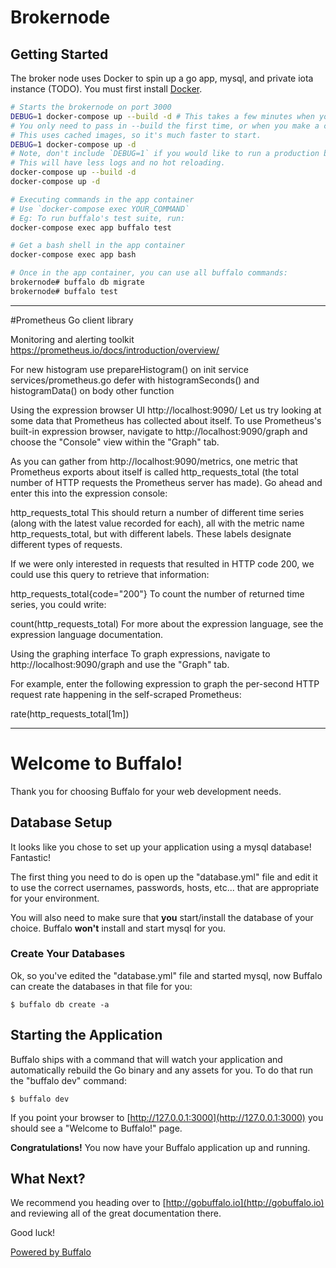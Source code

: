 # Brokernode

## Getting Started

The broker node uses Docker to spin up a go app, mysql, and private iota instance (TODO). You must first install [Docker](https://www.docker.com/community-edition).

```bash
# Starts the brokernode on port 3000
DEBUG=1 docker-compose up --build -d # This takes a few minutes when you first run it.
# You only need to pass in --build the first time, or when you make a change to the container
# This uses cached images, so it's much faster to start.
DEBUG=1 docker-compose up -d
# Note, don't include `DEBUG=1` if you would like to run a production build.
# This will have less logs and no hot reloading.
docker-compose up --build -d
docker-compose up -d

# Executing commands in the app container
# Use `docker-compose exec YOUR_COMMAND`
# Eg: To run buffalo's test suite, run:
docker-compose exec app buffalo test

# Get a bash shell in the app container
docker-compose exec app bash

# Once in the app container, you can use all buffalo commands:
brokernode# buffalo db migrate
brokernode# buffalo test
```

---
#Prometheus Go client library

Monitoring and alerting toolkit
https://prometheus.io/docs/introduction/overview/

For new histogram use prepareHistogram() on init service services/prometheus.go
defer with histogramSeconds() and histogramData() on body other function

Using the expression browser UI http://localhost:9090/
Let us try looking at some data that Prometheus has collected about itself. To use Prometheus's built-in expression browser, navigate to http://localhost:9090/graph and choose the "Console" view within the "Graph" tab.

As you can gather from http://localhost:9090/metrics, one metric that Prometheus exports about itself is called http_requests_total (the total number of HTTP requests the Prometheus server has made). Go ahead and enter this into the expression console:

http_requests_total
This should return a number of different time series (along with the latest value recorded for each), all with the metric name http_requests_total, but with different labels. These labels designate different types of requests.

If we were only interested in requests that resulted in HTTP code 200, we could use this query to retrieve that information:

http_requests_total{code="200"}
To count the number of returned time series, you could write:

count(http_requests_total)
For more about the expression language, see the expression language documentation.

Using the graphing interface
To graph expressions, navigate to http://localhost:9090/graph and use the "Graph" tab.

For example, enter the following expression to graph the per-second HTTP request rate happening in the self-scraped Prometheus:

rate(http_requests_total[1m])

---

# Welcome to Buffalo!

Thank you for choosing Buffalo for your web development needs.

## Database Setup

It looks like you chose to set up your application using a mysql database! Fantastic!

The first thing you need to do is open up the "database.yml" file and edit it to use the correct usernames, passwords, hosts, etc... that are appropriate for your environment.

You will also need to make sure that **you** start/install the database of your choice. Buffalo **won't** install and start mysql for you.

### Create Your Databases

Ok, so you've edited the "database.yml" file and started mysql, now Buffalo can create the databases in that file for you:

    $ buffalo db create -a

## Starting the Application

Buffalo ships with a command that will watch your application and automatically rebuild the Go binary and any assets for you. To do that run the "buffalo dev" command:

    $ buffalo dev

If you point your browser to [http://127.0.0.1:3000](http://127.0.0.1:3000) you should see a "Welcome to Buffalo!" page.

**Congratulations!** You now have your Buffalo application up and running.

## What Next?

We recommend you heading over to [http://gobuffalo.io](http://gobuffalo.io) and reviewing all of the great documentation there.

Good luck!

[Powered by Buffalo](http://gobuffalo.io)
